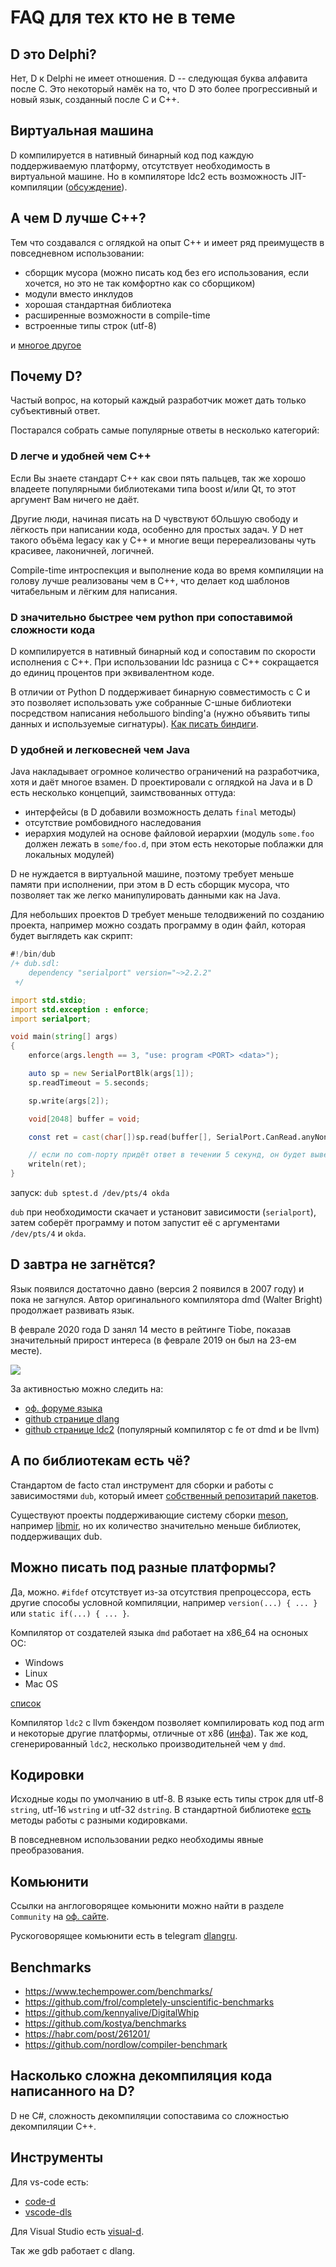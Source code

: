 # FAQ для тех кто не в теме

## D это Delphi?

Нет, D к Delphi не имеет отношения. D -- следующая буква алфавита после C.
Это некоторый намёк на то, что D это более прогрессивный и новый язык,
созданный после C и C++.

## Виртуальная машина

D компилируется в нативный бинарный код под каждую поддерживаемую платформу,
отсутствует необходимость в виртуальной машине. Но в компиляторе ldc2 есть
возможность JIT-компиляции ([обсуждение](https://forum.dlang.org/thread/bskpxhrqyfkvaqzoospx@forum.dlang.org)).

## А чем D лучше С++?

Тем что создавался с оглядкой на опыт C++ и имеет ряд преимуществ в повседневном
использовании: 
* сборщик мусора (можно писать код без его использования, если хочется, но это не так комфортно как со сборщиком)
* модули вместо инклудов
* хорошая стандартная библиотека
* расширенные возможности в compile-time
* встроенные типы строк (utf-8)

и [многое другое](https://dlang.org/comparison.html)

## Почему D?

Частый вопрос, на который каждый разработчик может дать только субъективный ответ.

Постарался собрать самые популярные ответы в несколько категорий:

### D легче и удобней чем C++

Если Вы знаете стандарт C++ как свои пять пальцев, так же хорошо владеете популярными
библиотеками типа boost и/или Qt, то этот аргумент Вам ничего не даёт.

Другие люди, начиная писать на D чувствуют бОльшую свободу и лёгкость при
написании кода, особенно для простых задач. У D нет такого объёма legacy как у
C++ и многие вещи перереализованы чуть красивее, лаконичней, логичней.

Compile-time интроспекция и выполнение кода во время компиляции на голову лучше
реализованы чем в C++, что делает код шаблонов читабельным и лёгким для написания.

### D значительно быстрее чем python при сопоставимой сложности кода

D компилируется в нативный бинарный код и сопоставим по скорости исполнения с С++.
При использовании ldc разница с С++ сокращается до единиц процентов при эквивалентном коде.

В отличии от Python D поддерживает бинарную совместимость с C и это позволяет использовать
уже собранные C-шные библиотеки посредством написания небольшого binding'а (нужно объявить
типы данных и используемые сигнатуры). [Как писать биндиги](bindings.md).

### D удобней и легковесней чем Java

Java накладывает огромное количество ограничений на разработчика, хотя и даёт
многое взамен. D проектировали с оглядкой на Java и в D есть несколько концепций,
заимствованных оттуда:

* интерфейсы (в D добавили возможность делать `final` методы)
* отсутствие ромбовидного наследования
* иерархия модулей на основе файловой иерархии (модуль `some.foo` должен лежать в `some/foo.d`, при этом
  есть некоторые поблажки для локальных модулей)

D не нуждается в виртуальной машине, поэтому требует меньше памяти при исполнении,
при этом в D есть сборщик мусора, что позволяет так же легко манипулировать данными
как на Java.

Для небольших проектов D требует меньше телодвижений по созданию проекта, например
можно создать программу в один файл, которая будет выглядеть как скрипт:

```d
#!/bin/dub
/+ dub.sdl:
    dependency "serialport" version="~>2.2.2"
 +/

import std.stdio;
import std.exception : enforce;
import serialport;

void main(string[] args)
{
    enforce(args.length == 3, "use: program <PORT> <data>");

    auto sp = new SerialPortBlk(args[1]);
    sp.readTimeout = 5.seconds;

    sp.write(args[2]);

    void[2048] buffer = void;

    const ret = cast(char[])sp.read(buffer[], SerialPort.CanRead.anyNonZero);

    // если по com-порту придёт ответ в течении 5 секунд, он будет выведен на экран
    writeln(ret);
}
```

запуск: `dub sptest.d /dev/pts/4 okda`

`dub` при необходимости скачает и установит зависимости (`serialport`), затем
соберёт программу и потом запустит её с аргументами `/dev/pts/4` и `okda`.

## D завтра не загнётся?

Язык появился достаточно давно (версия 2 появился в 2007 году) и пока не загнулся.
Автор оригинального компилятора dmd (Walter Bright) продолжает развивать язык.

В феврале 2020 года D занял 14 место в рейтинге Tiobe, показав значительный прирост
интереса (в феврале 2019 он был на 23-ем месте).

![](../img/tiobe_feb_2020.png)

За активностью можно следить на:
* [оф. форуме языка](https://forum.dlang.org/group/announce)
* [github странице dlang](https://github.com/dlang)
* [github странице ldc2](https://github.com/ldc-developers/ldc) (популярный компилятор с fe от dmd и be llvm)

## А по библиотекам есть чё?

Стандартом de facto стал инструмент для сборки и работы с зависимостями `dub`,
который имеет [собственный репозитарий пакетов](http://code.dlang.org/).

Существуют проекты поддерживающие систему сборки [meson](https://mesonbuild.com/D.html),
например [libmir](https://github.com/libmir), но их количество значительно меньше
библиотек, поддерживащих dub.

## Можно писать под разные платформы?

Да, можно. `#ifdef` отсутствует из-за отсутствия препроцессора, есть другие способы
условной компиляции, например `version(...) { ... }` или `static if(...) { ... }`.

Компилятор от создателей языка `dmd` работает на x86_64 на осноных ОС:
* Windows
* Linux
* Mac OS

[список](https://dlang.org/download.html)

Компилятор `ldc2` с llvm бэкендом позволяет компилировать код под arm и некоторые другие
платформы, отличные от x86 ([инфа](https://wiki.dlang.org/Cross-compiling_with_LDC)).
Так же код, сгенерированный `ldc2`, несколько производительней чем у `dmd`.

## Кодировки

Исходные коды по умолчанию в utf-8. В языке есть типы строк для utf-8 `string`,
utf-16 `wstring` и utf-32 `dstring`. В стандартной библиотеке 
[есть](https://dlang.org/phobos/std_utf.html) методы работы с разными кодировками.

В повседневном использовании редко необходимы явные преобразования.

## Комьюнити

Ссылки на англоговорящее комьюнити можно найти в разделе `Community` на
[оф. сайте](https://dlang.org/).

Рускоговорящее комьюнити есть в telegram [dlangru](https://t.me/dlangru).

## Benchmarks

* https://www.techempower.com/benchmarks/
* https://github.com/frol/completely-unscientific-benchmarks
* https://github.com/kennyalive/DigitalWhip
* https://github.com/kostya/benchmarks
* https://habr.com/post/261201/
* https://github.com/nordlow/compiler-benchmark

## Насколько сложна декомпиляция кода написанного на D?

D не C#, сложность декомпиляции сопоставима со сложностью декомпиляции C++.

## Инструменты

Для vs-code есть:

* [code-d](https://marketplace.visualstudio.com/items?itemName=webfreak.code-d)
* [vscode-dls](https://marketplace.visualstudio.com/items?itemName=LaurentTreguier.vscode-dls)

Для Visual Studio есть [visual-d](https://github.com/dlang/visuald).

Так же gdb работает с dlang.
